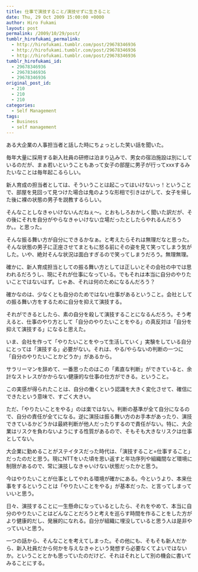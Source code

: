 ```yaml
---
title: 仕事で演技すること/演技せずに生きること
date: Thu, 29 Oct 2009 15:00:00 +0000
author: Hiro Fukami
layout: post
permalink: /2009/10/29/post/
tumblr_hirofukami_permalink:
  - http://hirofukami.tumblr.com/post/29678346936
  - http://hirofukami.tumblr.com/post/29678346936
  - http://hirofukami.tumblr.com/post/29678346936
tumblr_hirofukami_id:
  - 29678346936
  - 29678346936
  - 29678346936
original_post_id:
  - 210
  - 210
  - 210
categories:
  - Self Management
tags:
  - Business
  - self management
---
```

<div class="section">
  <p>
    ある大企業の人事担当者と話した時にちょっとした笑い話を聞いた。
  </p>
  
  <p>
    毎年大量に採用する新入社員の研修は泊まり込みで、男女の宿泊施設は別にしているのだが、まぁ若いということもあって女子の部屋に男子が行ってxxxするみたいなことは毎年起こるらしい。
  </p>
  
  <p>
    新人育成の担当者としては、そういうことは起こってはいけないっ！ということで、部屋を見回って見つけた場合は鬼のような形相で引きはがして、女子を帰した後に裸の状態の男子を説教するらしい。
  </p>
  
  <p>
    そんなことしなきゃいけないんだねぇ～。とおもしろおかしく聞いた訳だが、その後にそれを自分がやらなきゃいけない立場だったとしたらやれるんだろうか。。と思った。
  </p>
  
  <p>
    そんな振る舞い方が自分にできるかなぁ。と考えたらそれは無理だなと思った。そんな状態の男子に正座させてまともに怒る前にその姿を見て笑ってしまう気がした。いや、絶対そんな状況は面白すぎるので笑ってしまうだろう。無理無理。
  </p>
  
  <p>
    確かに、新人育成担当としての振る舞い方としては正しいとその会社の中では思われるだろうし、現にそれが仕事になっている。でもそれは本当に自分のやりたいことではないはず。じゃあ、それは何のためになるんだろう？
  </p>
  
  <p>
    確かなのは、少なくとも自分のためではない仕事があるということ。会社としての振る舞い方をするために自分を抑えて演技する。
  </p>
  
  <p>
    それができるとしたら、素の自分を殺して演技することになるんだろう。そう考えると、仕事のやり方として「自分のやりたいことをやる」の真反対は「自分を抑えて演技する」になると思えた。
  </p>
  
  <p>
    いま、会社を作って「やりたいことをやって生活していく」実験をしている自分にとっては「演技する」必要がない。それは、やる/やらないの判断の一つに「自分のやりたいことかどうか」があるから。
  </p>
  
  <p>
    サラリーマンを辞めて、一番思ったのはこの「素直な判断」ができていると、余計なストレスがかからない健康的な仕事の仕方ができる。ということ。
  </p>
  
  <p>
    この実感が得られたことは、自分の働くという認識を大きく変化させて、確信にできたという意味で、すごく大きい。
  </p>
  
  <p>
    ただ、「やりたいことをやる」のは楽ではない。判断の基準が全て自分になるので、自分の責任が全てになる。逆に演技は振る舞い方のお手本があったり、演技できているかどうかは最終判断が他人だったりするので責任がない。特に、大企業はリスクを負わないようにする性質があるので、そもそも大きなリスクは仕事としてない。
  </p>
  
  <p>
    大企業に勤めることがステイタスだった時代は、「演技すること=仕事すること」だったのだと思う。現にNTTをいた頃を思い返すと年功序列や組織間など環境に制限があるので、常に演技しなきゃいけない状態だったかと思う。
  </p>
  
  <p>
    今はやりたいことが仕事としてやれる環境が確かにある。今というより、本来仕事をするということは「やりたいことをやる」が基本だった、と言ってしまっていいと思う。
  </p>
  
  <p>
    日々、演技することに一生懸命になっているとしたら、それをやめて、本当に自分のやりたいことはどんなことだろうと考えを巡らす時間を作ることをした方がより健康的だし、発展的になれる。自分が組織に埋没していると思う人は是非やっていいと思う。
  </p>
  
  <p>
    一つの話から、そんなことを考えてしまった。その他にも、そもそも新人だから、新入社員だから何かを与えなきゃという発想すら必要なくてよいではないか。ということとかも思っていたのだけど、それはそれとして別の機会に書いてみることにする。
  </p>
</div>